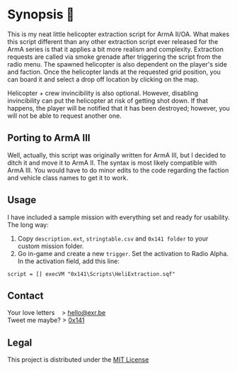 Synopsis 📜
===========
This is my neat little helicopter extraction script for ArmA II/OA. What makes this script different than any other extraction script ever released for the ArmA series is that it applies a bit more realism and complexity. Extraction requests are called via smoke grenade after triggering the script from the radio menu. The spawned helicopter is also dependent on the player's side and faction. Once the helicopter lands at the requested grid position, you can board it and select a drop off location by clicking on the map.

Helicopter + crew invincibility is also optional. However, disabling invincibility can put the helicopter at risk of getting shot down. If that happens, the player will be notified that it has been destroyed; however, you will not be able to request another one.

Porting to ArmA III
-------------------
Well, actually, this script was originally written for ArmA III, but I decided to ditch it and move it to ArmA II. The syntax is most likely compatible with ArmA III. You would have to do minor edits to the code regarding the faction and vehicle class names to get it to work.

Usage
-----
I have included a sample mission with everything set and ready for usability.<br/>The long way:

1. Copy `description.ext`, `stringtable.csv` and `0x141 folder` to your custom mission folder.
2. Go in-game and create a new `trigger`. Set the activation to Radio Alpha. In the activation field, add this line:
```SQF
script = [] execVM "0x141\Scripts\HeliExtraction.sqf"
```

Contact
-------
Your love letters &nbsp;&nbsp;&nbsp;> hello@exr.be
<br/>
Tweet me maybe?   > [0x141](https://twitter.com/0x141)

Legal
-----
This project is distributed under the [MIT License](https://opensource.org/licenses/MIT)
